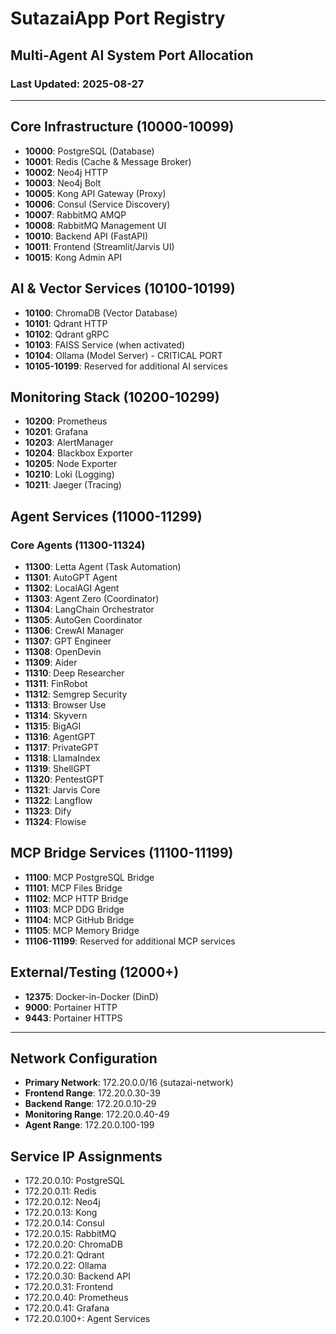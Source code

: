 # SutazaiApp Port Registry
## Multi-Agent AI System Port Allocation
### Last Updated: 2025-08-27

---

## Core Infrastructure (10000-10099)
- **10000**: PostgreSQL (Database)
- **10001**: Redis (Cache & Message Broker)
- **10002**: Neo4j HTTP
- **10003**: Neo4j Bolt
- **10005**: Kong API Gateway (Proxy)
- **10006**: Consul (Service Discovery)
- **10007**: RabbitMQ AMQP
- **10008**: RabbitMQ Management UI
- **10010**: Backend API (FastAPI)
- **10011**: Frontend (Streamlit/Jarvis UI)
- **10015**: Kong Admin API

## AI & Vector Services (10100-10199)
- **10100**: ChromaDB (Vector Database)
- **10101**: Qdrant HTTP
- **10102**: Qdrant gRPC
- **10103**: FAISS Service (when activated)
- **10104**: Ollama (Model Server) - CRITICAL PORT
- **10105-10199**: Reserved for additional AI services

## Monitoring Stack (10200-10299)
- **10200**: Prometheus
- **10201**: Grafana
- **10203**: AlertManager
- **10204**: Blackbox Exporter
- **10205**: Node Exporter
- **10210**: Loki (Logging)
- **10211**: Jaeger (Tracing)

## Agent Services (11000-11299)
### Core Agents (11300-11324)
- **11300**: Letta Agent (Task Automation)
- **11301**: AutoGPT Agent
- **11302**: LocalAGI Agent
- **11303**: Agent Zero (Coordinator)
- **11304**: LangChain Orchestrator
- **11305**: AutoGen Coordinator
- **11306**: CrewAI Manager
- **11307**: GPT Engineer
- **11308**: OpenDevin
- **11309**: Aider
- **11310**: Deep Researcher
- **11311**: FinRobot
- **11312**: Semgrep Security
- **11313**: Browser Use
- **11314**: Skyvern
- **11315**: BigAGI
- **11316**: AgentGPT
- **11317**: PrivateGPT
- **11318**: LlamaIndex
- **11319**: ShellGPT
- **11320**: PentestGPT
- **11321**: Jarvis Core
- **11322**: Langflow
- **11323**: Dify
- **11324**: Flowise

## MCP Bridge Services (11100-11199)
- **11100**: MCP PostgreSQL Bridge
- **11101**: MCP Files Bridge
- **11102**: MCP HTTP Bridge
- **11103**: MCP DDG Bridge
- **11104**: MCP GitHub Bridge
- **11105**: MCP Memory Bridge
- **11106-11199**: Reserved for additional MCP services

## External/Testing (12000+)
- **12375**: Docker-in-Docker (DinD)
- **9000**: Portainer HTTP
- **9443**: Portainer HTTPS

---

## Network Configuration
- **Primary Network**: 172.20.0.0/16 (sutazai-network)
- **Frontend Range**: 172.20.0.30-39
- **Backend Range**: 172.20.0.10-29
- **Monitoring Range**: 172.20.0.40-49
- **Agent Range**: 172.20.0.100-199

## Service IP Assignments
- 172.20.0.10: PostgreSQL
- 172.20.0.11: Redis
- 172.20.0.12: Neo4j
- 172.20.0.13: Kong
- 172.20.0.14: Consul
- 172.20.0.15: RabbitMQ
- 172.20.0.20: ChromaDB
- 172.20.0.21: Qdrant
- 172.20.0.22: Ollama
- 172.20.0.30: Backend API
- 172.20.0.31: Frontend
- 172.20.0.40: Prometheus
- 172.20.0.41: Grafana
- 172.20.0.100+: Agent Services